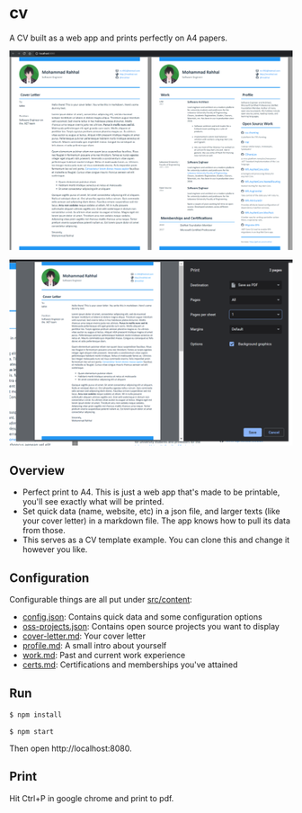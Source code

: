 # cv

A CV built as a web app and prints perfectly on A4 papers.

![img](pics/ss.png)

![img](pics/ss-print.png)

## Overview

- Perfect print to A4. This is just a web app that's made to be printable, you'll see exactly what will be printed.
- Set quick data (name, website, etc) in a json file, and larger texts (like your cover letter) in a markdown file. The app knows how to pull its data from those.
- This serves as a CV template example. You can clone this and change it however you like.

## Configuration

Configurable things are all put under [src/content](src/content):

- [config.json](src/content/config.json): Contains quick data and some configuration options
- [oss-projects.json](src/content/oss-projects.json): Contains open source projects you want to display
- [cover-letter.md](src/content/cover-letter.md): Your cover letter
- [profile.md](src/content/profile.md): A small intro about yourself
- [work.md](src/content/work.md): Past and current work experience
- [certs.md](src/content/certs.md): Certifications and memberships you've attained

## Run
```
$ npm install
```

```
$ npm start
```

Then open http://localhost:8080.

## Print

Hit Ctrl+P in google chrome and print to pdf.
